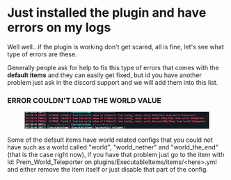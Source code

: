 # Just installed the plugin and have errors on my logs

Well well.. if the plugin is working don't get scared, all is fine, let's see what type of errors are these.

Generally people ask for help to fix this type of errors that comes with the **default items** and they can easily get fixed, but id you have another problem just ask in the discord support and we will add them into this list.

### ERROR COULDN'T LOAD THE WORLD VALUE

<figure><img src="../../../../.gitbook/assets/image (340).png" alt=""><figcaption></figcaption></figure>

Some of the default items have world related configs that you could not have such as a world called "world", "world\_nether" and "world\_the\_end" (that is the case right now), if you have that problem just go to the item with Id: Prem\_World\_Teleporter on plugins/ExecutableItems/items/\<here>.yml and either remove the item itself or just disable that part of the config.

